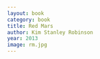 ```yaml
---
layout: book
category: book
title: Red Mars
author: Kim Stanley Robinson
year: 2013
image: rm.jpg
---
```

